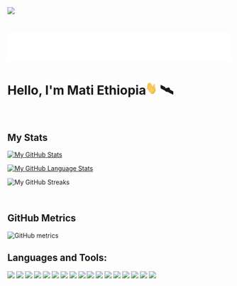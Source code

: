 
![](https://komarev.com/ghpvc/?username=MatiEthiopiaRoha)

<h1 align="center">
  <img src="https://github.com/MatiEthiopiaRoha/MatiEthiopiaRoha/blob/main/mati.svg" alt="Mati Ethiopia" />
</h1>




<h1>Hello, I'm Mati Ethiopia<img  src="https://raw.githubusercontent.com/ABSphreak/ABSphreak/master/gifs/Hi.gif" width="25px" height = "30px"> 🛰</h1>

<br>

<!--
**MatiEthiopiaRoha/MatiEthiopiaRoha** is a ✨ _special_ ✨ repository because its `README.md` (this file) appears on your GitHub profile.

Here are some ideas to get you started:

- 🔭 I’m currently working on ...
- 🌱 I’m currently learning ...
- 👯 I’m looking to collaborate on ...
- 🤔 I’m looking for help with ...
- 💬 Ask me about ...
- 📫 How to reach me: ...
- 😄 Pronouns: ...
- ⚡ Fun fact: ...
-->


## My Stats

[![My GitHub Stats](https://github-readme-stats.vercel.app/api/?username=MatiEthiopiaRoha&count_private=true&theme=buefy&showicons=true)](https://github-readme-stats.vercel.app/api/?username=MatiEthiopiaRoha&count_private=true&theme=buefy&showicons=true)

[![My GitHub Language Stats](https://github-readme-stats.vercel.app/api/top-langs/?username=MatiEthiopiaRoha&langs_count=5&theme=buefy)](https://github-readme-stats.vercel.app/api/top-langs/?username=MatiEthiopiaRoha&langs_count=5&theme=buefy)

![My GitHub Streaks](https://github-readme-streak-stats.herokuapp.com/?user=MatiEthiopiaRoha)



<br />

## GitHub Metrics

![GitHub metrics](https://metrics.lecoq.io/MatiEthiopiaRoha)

## Languages and Tools:  

<p align="left"><img src = "https://img.shields.io/badge/-HTML5-E34F26?style=flat&logo=html5&logoColor=white">
<img src = "https://img.shields.io/badge/-CSS3-1572B6?style=flat&logo=css3&logoColor=white">
<img src="https://img.shields.io/badge/-JavaScript-eed718?style=flat&logo=javascript&logoColor=ffffff">
<img src="https://img.shields.io/badge/Python-3776AB?style=flat&logo=python&logoColor=white">
<img src="https://img.shields.io/badge/C-00599C?style=flat&logo=c&logoColor=white">
<img src="http://img.shields.io/badge/-Git-F1502F?style=flat&logo=git&logoColor=FFFFFF">
<img src="http://img.shields.io/badge/-Github-000000?style=flat&logo=github&logoColor=FFFFFF">
<img src="http://img.shields.io/badge/-VS%20Code-007ACC?style=flat&logo=visual%20studio%20code&logoColor=white">
<img src = "https://img.shields.io/badge/Linux-FCC624?style=flat&logo=Linux&logoColor=white">
<img src = "https://img.shields.io/badge/Kali%20Linux-557C94?style=flat&logo=Kalilinux&logoColor=white">
<img src = "https://img.shields.io/badge/Bash-4EAA25?style=flat&logo=gnubash&logoColor=white">
<img src = "https://img.shields.io/badge/Npm-CB3837?style=flat&logo=npm&logoColor=white">
<img src = "https://img.shields.io/badge/Wireshark-1679A7?style=flat&logo=wireshark&logoColor=white">
<img src = "https://img.shields.io/badge/Vim-019733?style=flat&logo=vim&logoColor=white">
<img src = "https://img.shields.io/badge/jQuery-0769AD?style=flat&logo=jQuery&logoColor=white">
<img src = "https://img.shields.io/badge/Node.js-339933?style=flat&logo=Node.js&logoColor=white">
<img src = "https://img.shields.io/badge/Cisco-0052CC?style=flat&logo=Cisco&logoColor=white">
</p>

<br/>
